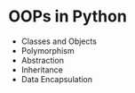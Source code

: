 # OOPs in Python
- Classes and Objects
- Polymorphism
- Abstraction
- Inheritance
- Data Encapsulation
